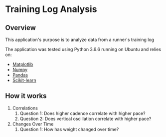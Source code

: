 # Training Log Analysis

## Overview
This application's purpose is to analyze data from a runner's training log

The application was tested using Python 3.6.6 running on Ubuntu and relies on:
* [Matplotlib](https://matplotlib.org/)
* [Numpy](http://www.numpy.org/)
* [Pandas](https://pandas.pydata.org/)
* [Scikit-learn](http://scikit-learn.org/stable/)

## How it works

1. Correlations 
	1. Question 1: Does higher cadence correlate with higher pace?
	2. Question 2: Does vertical oscillation correlate with higher pace?
2. Changes Over Time
	1. Question 1: How has weight changed over time?
